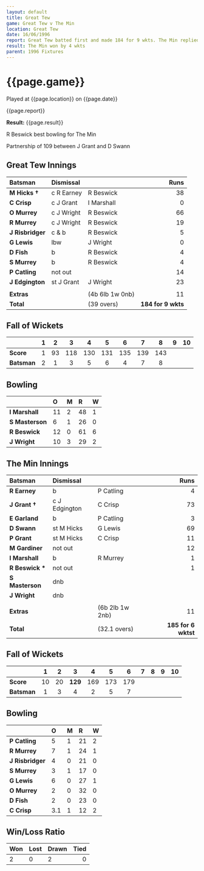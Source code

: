 ```yaml
---
layout: default
title: Great Tew
game: Great Tew v The Min
location: Great Tew
date: 16/06/1996
report: Great Tew batted first and made 184 for 9 wkts. The Min replied with 118 for 9 wkts
result: The Min won by 4 wkts
parent: 1996 Fixtures
---
```


# {{page.game}}

Played at {{page.location}} on {{page.date}}

{{page.report}}

**Result:** {{page.result}}

R Beswick best bowling for The Min

Partnership of 109 between J Grant and D Swann

## Great Tew Innings

| Batsman | Dismissal |  | Runs |
|:---|:---|---|---:|
| **M Hicks &#8224;** | c R Earney | R Beswick | 38 |
| **C Crisp** | c J Grant | I Marshall | 0 |
| **O Murrey** | c J Wright | R Beswick | 66 |
| **R Murrey** | c J Wright | R Beswick | 19 |
| **J Risbridger** | c & b | R Beswick | 5 |
| **G Lewis** | lbw | J Wright | 0 |
| **D Fish** | b | R Beswick | 4 |
| **S Murrey** | b | R Beswick | 4 |
| **P Catling** | not out |  | 14 |
| **J Edgington** | st J Grant | J Wright | 23 |
|  |  |  |  |
| **Extras** | | (4b 6lb 1w 0nb) | 11 |
| **Total** | | (39 overs) | **184 for 9 wkts** |

## Fall of Wickets

| | 1 | 2 | 3 | 4 | 5 | 6 | 7 | 8 | 9 | 10 |
|---|:---:|:---:|:---:|:---:|:---:|:---:|:---:|:---:|:---:|:---:|
| **Score** | 1 | 93 | 118 | 130 | 131 | 135 | 139 | 143 |  |  |
| **Batsman** | 2 | 1 | 3 | 5 | 6 | 4 | 7 | 8 |  |  |

## Bowling

| | O | M | R | W |
|---|:---|:---|:---|:---|
| **I Marshall** | 11 | 2 | 48 | 1 |
| **S Masterson** | 6 | 1 | 26 | 0 |
| **R Beswick** | 12 | 0 | 61 | 6 |
| **J Wright** | 10 | 3 | 29 | 2 |

## The Min Innings

| Batsman | Dismissal |  | Runs |
|:---|:---|---|---:|
| **R Earney** | b | P Catling | 4 |
| **J Grant &#8224;** | c J Edgington | C Crisp | 73 |
| **E Garland** | b | P Catling | 3 |
| **D Swann** | st M Hicks | G Lewis | 69 |
| **P Grant** | st M Hicks | C Crisp | 11 |
| **M Gardiner** | not out |  | 12 |
| **I Marshall** | b | R Murrey | 1 |
| **R Beswick &#42;** | not out |  | 1 |
| **S Masterson** | dnb |  |  |
| **J Wright** | dnb |  |  |
|  |  |  |  |
| **Extras** | | (6b 2lb 1w 2nb) | 11 |
| **Total** | | (32.1 overs) | **185 for 6 wktst** |

## Fall of Wickets

| | 1 | 2 | 3 | 4 | 5 | 6 | 7 | 8 | 9 | 10 |
|---|:---:|:---:|:---:|:---:|:---:|:---:|:---:|:---:|:---:|:---:|
| **Score** | 10 | 20 | **129** | 169 | 173 | 179 |  |  |  |  |
| **Batsman** | 1 | 3 | 4 | 2 | 5 |  7|  |  |  |  |

## Bowling

| | O | M | R | W |
|---|:---|:---|:---|:---|
| **P Catling** | 5 | 1 | 21 | 2 |
| **R Murrey** | 7 | 1 | 24 | 1 |
| **J Risbridger** | 4 | 0 | 21 | 0 |
| **S Murrey** | 3 | 1 | 17 | 0 |
| **G Lewis** | 6 | 0 | 27 | 1 |
| **O Murrey** | 2 | 0 | 32 | 0 |
| **D Fish** | 2 | 0 | 23 | 0 |
| **C Crisp** | 3.1 | 1 | 12 | 2 |

## Win/Loss Ratio

| Won | Lost | Drawn | Tied |
|:---|:---|:---|---:|
| 2 | 0 | 2 | 0|